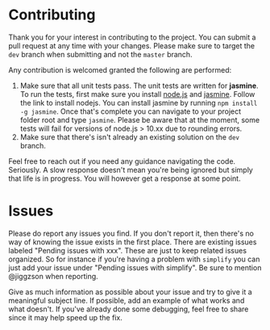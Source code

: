 # Contributing

Thank you for your interest in contributing to the project. You can submit a pull request at any time with your changes. Please make sure to target the `dev` branch when submitting and not the `master` branch.

Any contribution is welcomed granted the following are performed:

1.  Make sure that all unit tests pass. The unit tests are written for **jasmine**. To run the tests, first make sure you install [node.js](https://nodejs.org/en/download/) and [jasmine](https://www.npmjs.com/package/jasmine). Follow the link to install nodejs. You can install jasmine by running `npm install -g jasmine`. Once that's complete you can navigate to your project folder root and type `jasmine`. Please be aware that at the moment, some tests will fail for versions of node.js > 10.xx due to rounding errors.
2.  Make sure that there's isn't already an existing solution on the `dev` branch.

Feel free to reach out if you need any guidance navigating the code. Seriously. A slow response doesn't mean you're being ignored but simply that life is in progress. You will however get a response at some point.

# Issues

Please do report any issues you find. If you don't report it, then there's no way of knowing the issue exists in the first place. There are existing issues labeled "Pending issues with xxx". These are just to keep related issues organized. So for instance if you're having a problem with `simplify` you can just add your issue under "Pending issues with simplify". Be sure to mention @jiggzson when reporting.

Give as much information as possible about your issue and try to give it a meaningful subject line. If possible, add an example of what works and what doesn't. If you've already done some debugging, feel free to share since it may help speed up the fix.
